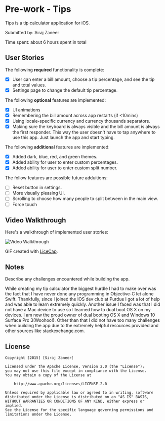 # Pre-work - Tips
Tips is a tip calculator application for iOS.

Submitted by: Siraj Zaneer

Time spent: about 6 hours spent in total

## User Stories

The following **required** functionality is complete:

* [x] User can enter a bill amount, choose a tip percentage, and see the tip and total values.
* [x] Settings page to change the default tip percentage.

The following **optional** features are implemented:
* [x] UI animations
* [x] Remembering the bill amount across app restarts (if <10mins)
* [x] Using locale-specific currency and currency thousands separators.
* [x] Making sure the keyboard is always visible and the bill amount is always the first responder. This way the user doesn't have to tap anywhere to use this app. Just launch the app and start typing.

The following **additional** features are implemented:

- [x] Added dark, blue, red, and green themes.
- [x] Added ability for user to enter custom percentages.
- [x] Added ability for user to enter custom split number.

The follow features are possible future adduitions:

- [ ] Reset button in settings.
- [ ] More visually pleasing UI.
- [ ] Scrolling to choose how many people to split between in the main view.
- [ ] Force touch 

## Video Walkthrough 

Here's a walkthrough of implemented user stories:

<img src='http://i.imgur.com/L4zoPDh.gif' title='Video Walkthrough' width='' alt='Video Walkthrough' />

GIF created with [LiceCap](http://www.cockos.com/licecap/).

## Notes

Describe any challenges encountered while building the app.

  While creating my tip calculator the biggest hurdle I had to make over was the fact that I have never done any programming
in Objective-C let alone Swift. Thankfully, since I joined the IOS dev club at Purdue I got a lot of help and was able to learn
extremely quickly. Another issue I faced was that I did not have a Mac device to use so I learned how to dual boot OS X on my
devices. I am now the proud owner of dual booting OS X and Windows 10 Surface Pro 3(Woohoo!). Other than that I did not have too
many challenges when building the app due to the extremely helpful resources provided and other sources like stackexchange.com.

## License

    Copyright [2015] [Siraj Zaneer]

    Licensed under the Apache License, Version 2.0 (the "License");
    you may not use this file except in compliance with the License.
    You may obtain a copy of the License at

        http://www.apache.org/licenses/LICENSE-2.0

    Unless required by applicable law or agreed to in writing, software
    distributed under the License is distributed on an "AS IS" BASIS,
    WITHOUT WARRANTIES OR CONDITIONS OF ANY KIND, either express or implied.
    See the License for the specific language governing permissions and
    limitations under the License.

